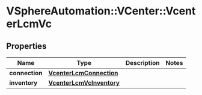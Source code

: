 # VSphereAutomation::VCenter::VcenterLcmVc

## Properties
Name | Type | Description | Notes
------------ | ------------- | ------------- | -------------
**connection** | [**VcenterLcmConnection**](VcenterLcmConnection.md) |  | 
**inventory** | [**VcenterLcmVcInventory**](VcenterLcmVcInventory.md) |  | 


